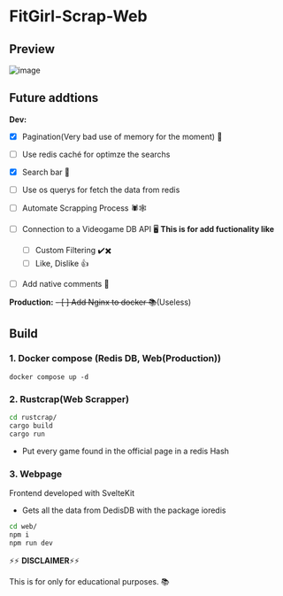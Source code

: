 # FitGirl-Scrap-Web



## Preview
![image](https://github.com/BarbarianTarkus/FitGirl-Scrap-Web/assets/44118965/c71d0317-5836-41d9-813c-994eff9db9ad)


## Future addtions
**Dev:**
- [x] Pagination(Very bad use of memory for the moment) 📖
 - [ ] Use redis caché for optimze the searchs
- [x] Search bar 🔎
 - [ ] Use os querys for fetch the data from redis
- [ ] Automate Scrapping Process 🕷️🕸️
- [ ] Connection to a Videogame DB API 🖥️
  **This is for add fuctionality like** 
  - [ ] Custom Filtering ✔️✖️
  - [ ] Like, Dislike 👍
- [ ] Add native comments 💭


**Production:**
~~- [ ] Add Nginx to docker 📚~~(Useless)




## Build

### 1. Docker compose (Redis DB, Web(Production))
```
docker compose up -d
```


### 2. Rustcrap(Web Scrapper)

```bash
cd rustcrap/
cargo build
cargo run
```
* Put every game found in the official page in a redis Hash

### 3. Webpage

Frontend developed with SvelteKit
* Gets all the data from DedisDB with the package ioredis


```bash
cd web/
npm i
npm run dev
```




⚡⚡ **DISCLAIMER**⚡⚡

This is for only for educational purposes. :books:

